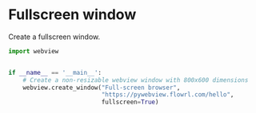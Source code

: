 # Fullscreen window

Create a fullscreen window.

``` python
import webview


if __name__ == '__main__':
    # Create a non-resizable webview window with 800x600 dimensions
    webview.create_window("Full-screen browser",
                          "https://pywebview.flowrl.com/hello",
                          fullscreen=True)
```
